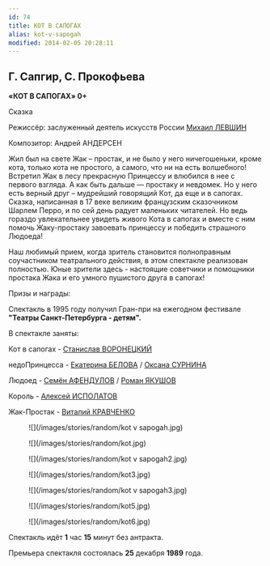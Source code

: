 ```yaml
---
id: 74
title: КОТ В САПОГАХ
alias: kot-v-sapogah
modified: 2014-02-05 20:28:11
---
```


## Г. Сапгир, С. Прокофьева

**«КОТ В САПОГАХ» 0+**

Сказка

Режиссёр: заслуженный деятель искусств России [Михаил ЛЕВШИН](153-mihail-levshin.html)

Композитор: Андрей АНДЕРСЕН

Жил был на свете Жак – простак, и не было у него ничегошеньки, кроме кота, только кота не простого, а самого, что ни на есть волшебного! Встретил Жак в лесу прекрасную Принцессу и влюбился в нее с первого взгляда. А как быть дальше — простаку и невдомек. Но у него есть верный друг – мудрейший говорящий Кот, да еще и в сапогах. Сказка, написанная в 17 веке великим французским сказочником Шарлем Перро, и по сей день радует маленьких читателей. Но ведь гораздо увлекательнее увидеть живого Кота в сапогах и вместе с ним помочь Жаку-простаку завоевать принцессу и победить страшного Людоеда!

Наш любимый прием, когда зритель становится полноправным соучастником театрального действия, в этом спектакле реализован полностью. Юные зрители здесь - настоящие советчики и помощники простака Жака и его умного пушистого друга в сапогах!

Призы и награды:

Спектакль в 1995 году получил Гран-при на ежегодном фестивале **"Театры Санкт-Петербурга - детям".**

В спектакле заняты:

Кот в сапогах - [Станислав ВОРОНЕЦКИЙ](51-stas-voronetski.html)

недоПринцесса - [Екатерина БЕЛОВА](23-belova-ekaterina.html) / [Оксана СУРНИНА](85-oksana-surnina.html)

Людоед - [Семён АФЕНДУЛОВ](22-afendulov-semen.html) / [Роман ЯКУШОВ](88-roman-yakushov.html)

Король - [Алексей ИСПОЛАТОВ](53-aleksei-ispolatov.html)

Жак-Простак - [Виталий КРАВЧЕНКО](66-vitalii-kravchenko.html)

<figure>
![](/images/stories/random/kot v sapogah.jpg)
</figure>

<figure>
![](/images/stories/random/kot.jpg)
</figure>

<figure>
![](/images/stories/random/kot v sapogah2.jpg)
</figure>

<figure>
![](/images/stories/random/kot3.jpg)
</figure>

<figure>
![](/images/stories/random/kot v sapogah3.jpg)
</figure>

<figure>
![](/images/stories/random/kot5.jpg)
</figure>

<figure>
![](/images/stories/random/kot6.jpg)
</figure>

Спектакль идёт **1** час **15** минут без антракта.

Премьера спектакля состоялась **25** декабря **1989** года.


